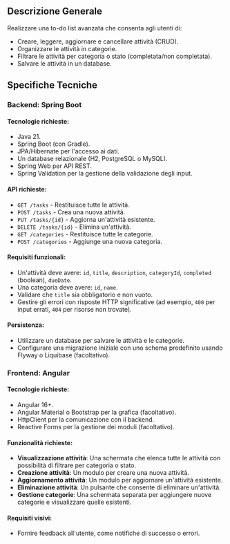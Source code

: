 ## Descrizione Generale

Realizzare una to-do list avanzata che consenta agli utenti di:
- Creare, leggere, aggiornare e cancellare attività (CRUD).
- Organizzare le attività in categorie.
- Filtrare le attività per categoria o stato (completata/non completata).
- Salvare le attività in un database.

## Specifiche Tecniche

### Backend: Spring Boot

#### Tecnologie richieste:
- Java 21.
- Spring Boot (con Gradle).
- JPA/Hibernate per l'accesso ai dati.
- Un database relazionale (H2, PostgreSQL o MySQL).
- Spring Web per API REST.
- Spring Validation per la gestione della validazione degli input.

#### API richieste:
- `GET /tasks` - Restituisce tutte le attività.
- `POST /tasks` - Crea una nuova attività.
- `PUT /tasks/{id}` - Aggiorna un'attività esistente.
- `DELETE /tasks/{id}` - Elimina un'attività.
- `GET /categories` - Restituisce tutte le categorie.
- `POST /categories` - Aggiunge una nuova categoria.

#### Requisiti funzionali:
- Un'attività deve avere: `id`, `title`, `description`, `categoryId`, `completed` (boolean), `dueDate`.
- Una categoria deve avere: `id`, `name`.
- Validare che `title` sia obbligatorio e non vuoto.
- Gestire gli errori con risposte HTTP significative (ad esempio, `400` per input errati, `404` per risorse non trovate).

#### Persistenza:
- Utilizzare un database per salvare le attività e le categorie.
- Configurare una migrazione iniziale con uno schema predefinito usando Flyway o Liquibase (facoltativo).

### Frontend: Angular

#### Tecnologie richieste:
- Angular 16+.
- Angular Material o Bootstrap per la grafica (facoltativo).
- HttpClient per la comunicazione con il backend.
- Reactive Forms per la gestione dei moduli (facoltativo).

#### Funzionalità richieste:
- **Visualizzazione attività**: Una schermata che elenca tutte le attività con possibilità di filtrare per categoria o stato.
- **Creazione attività**: Un modulo per creare una nuova attività.
- **Aggiornamento attività**: Un modulo per aggiornare un'attività esistente.
- **Eliminazione attività**: Un pulsante che consente di eliminare un'attività.
- **Gestione categorie**: Una schermata separata per aggiungere nuove categorie e visualizzare quelle esistenti.

#### Requisiti visivi:
- Fornire feedback all'utente, come notifiche di successo o errori.
